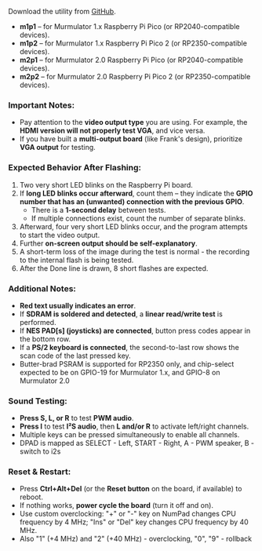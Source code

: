 Download the utility from [GitHub](https://github.com/DnCraptor/murmulator-tester/releases).  

- **m1p1** – for Murmulator 1.x Raspberry Pi Pico (or RP2040-compatible devices).  
- **m1p2** – for Murmulator 1.x Raspberry Pi Pico 2 (or RP2350-compatible devices).  
- **m2p1** – for Murmulator 2.0 Raspberry Pi Pico (or RP2040-compatible devices).  
- **m2p2** – for Murmulator 2.0 Raspberry Pi Pico 2 (or RP2350-compatible devices).  

### Important Notes:
- Pay attention to the **video output type** you are using. For example, the **HDMI version will not properly test VGA**, and vice versa.  
- If you have built a **multi-output board** (like Frank's design), prioritize **VGA output** for testing.  

### Expected Behavior After Flashing:
1. Two very short LED blinks on the Raspberry Pi board.  
2. If **long LED blinks occur afterward**, count them – they indicate the **GPIO number that has an (unwanted) connection with the previous GPIO**.  
   - There is a **1-second delay** between tests.  
   - If multiple connections exist, count the number of separate blinks.  
3. Afterward, four very short LED blinks occur, and the program attempts to start the video output.  
4. Further **on-screen output should be self-explanatory**.
5. A short-term loss of the image during the test is normal - the recording to the internal flash is being tested.
6. After the Done line is drawn, 8 short flashes are expected.

### Additional Notes:
- **Red text usually indicates an error**.  
- If **SDRAM is soldered and detected**, a **linear read/write test** is performed.  
- If **NES PAD[s] (joysticks) are connected**, button press codes appear in the bottom row.  
- If a **PS/2 keyboard is connected**, the second-to-last row shows the scan code of the last pressed key.
- Butter-brad PSRAM is supported for RP2350 only, and chip-select expected to be on GPIO-19 for Murmulator 1.x, and GPIO-8 on Murmulator 2.0

### Sound Testing:
- **Press S, L, or R** to test **PWM audio**.  
- **Press I** to test **I²S audio**, then **L and/or R** to activate left/right channels.  
- Multiple keys can be pressed simultaneously to enable all channels.
- DPAD is mapped as SELECT - Left, START - Right, A - PWM speaker, B - switch to i2s

### Reset & Restart:
- Press **Ctrl+Alt+Del** (or the **Reset button** on the board, if available) to reboot.  
- If nothing works, **power cycle the board** (turn it off and on).
- Use custom overclocking: "+" or "-" key on NumPad changes CPU frequency by 4 MHz; "Ins" or "Del" key changes CPU frequency by 40 MHz.
- Also "1" (+4 MHz) and "2" (+40 MHz) - overclocking, "0", "9" - rollback
